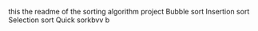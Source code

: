 this the readme of the sorting algorithm project
Bubble sort
Insertion sort
Selection sort
Quick sorkbvv
b
